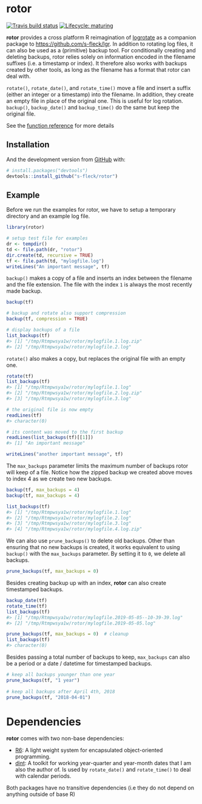 
<!-- README.md is generated from README.Rmd. Please edit that file -->

# rotor

<!-- badges: start -->

[![Travis build
status](https://travis-ci.org/s-fleck/rotor.svg?branch=master)](https://travis-ci.org/s-fleck/rotor)
[![Lifecycle:
maturing](https://img.shields.io/badge/lifecycle-maturing-blue.svg)](https://www.tidyverse.org/lifecycle/#maturing)
<!-- badges: end -->

**rotor** provides a cross platform R reimagination of
[logrotate](https://linux.die.net/man/8/logrotate) as a companion
package to <https://github.com/s-fleck/lgr>. In addition to rotating log
files, it can also be used as a (primitive) backup tool. For
conditionally creating and deleting backups, rotor relies solely on
information encoded in the filename suffixes (i.e. a
timestamp or index). It therefore also works with backups created by
other tools, as long as the filename has a format that rotor can deal
with.

`rotate()`, `rotate_date()`, and `rotate_time()` move a file and insert
a suffix (either an integer or a timestamp) into the filename. In
addition, they create an empty file in place of the original one. This
is useful for log rotation. `backup()`, `backup_date()` and
`backup_time()` do the same but keep the original file.

See the [function
reference](https://s-fleck.github.io/rotor/reference/index.html) for
more
details

## Installation

<!-- You can install the released version of rotor from [CRAN](https://CRAN.R-project.org) with: -->

<!-- ``` r -->

<!-- install.packages("rotor") -->

<!-- ``` -->

And the development version from [GitHub](https://github.com/) with:

``` r
# install.packages("devtools")
devtools::install_github("s-fleck/rotor")
```

## Example

Before we run the examples for rotor, we have to setup a temporary
directory and an example log file.

``` r
library(rotor)

# setup test file for examples
dr <- tempdir()
td <- file.path(dr, "rotor")
dir.create(td, recursive = TRUE)
tf <- file.path(td, "mylogfile.log")
writeLines("An important message", tf)
```

`backup()` makes a copy of a file and inserts an index between the
filename and the file extension. The file with the index `1` is always
the most recently made backup.

``` r
backup(tf)

# backup and rotate also support compression
backup(tf, compression = TRUE) 

# display backups of a file
list_backups(tf)  
#> [1] "/tmp/Rtmpwsya1w/rotor/mylogfile.1.log.zip"
#> [2] "/tmp/Rtmpwsya1w/rotor/mylogfile.2.log"
```

`rotate()` also makes a copy, but replaces the original file with an
empty one.

``` r
rotate(tf)
list_backups(tf)
#> [1] "/tmp/Rtmpwsya1w/rotor/mylogfile.1.log"    
#> [2] "/tmp/Rtmpwsya1w/rotor/mylogfile.2.log.zip"
#> [3] "/tmp/Rtmpwsya1w/rotor/mylogfile.3.log"

# the original file is now empty
readLines(tf)
#> character(0)

# its content was moved to the first backup
readLines(list_backups(tf)[[1]])
#> [1] "An important message"

writeLines("another important message", tf)
```

The `max_backups` parameter limits the maximum number of backups rotor
will keep of a file. Notice how the zipped backup we created above moves
to index 4 as we create two new backups.

``` r
backup(tf, max_backups = 4)
backup(tf, max_backups = 4)

list_backups(tf)
#> [1] "/tmp/Rtmpwsya1w/rotor/mylogfile.1.log"    
#> [2] "/tmp/Rtmpwsya1w/rotor/mylogfile.2.log"    
#> [3] "/tmp/Rtmpwsya1w/rotor/mylogfile.3.log"    
#> [4] "/tmp/Rtmpwsya1w/rotor/mylogfile.4.log.zip"
```

We can also use `prune_backups()` to delete old backups. Other than
ensuring that no new backups is created, it works equivalent to using
`backup()` with the `max_backups` parameter. By setting it to `0`, we
delete all backups.

``` r
prune_backups(tf, max_backups = 0)
```

Besides creating backup up with an index, **rotor** can also create
timestamped backups.

``` r
backup_date(tf)
rotate_time(tf)
list_backups(tf)
#> [1] "/tmp/Rtmpwsya1w/rotor/mylogfile.2019-05-05--10-39-39.log"
#> [2] "/tmp/Rtmpwsya1w/rotor/mylogfile.2019-05-05.log"
```

``` r
prune_backups(tf, max_backups = 0)  # cleanup
list_backups(tf)
#> character(0)
```

Besides passing a total number of backups to keep, `max_backups` can
also be a period or a date / datetime for timestamped backups.

``` r
# keep all backups younger than one year
prune_backups(tf, "1 year") 
  
# keep all backups after April 4th, 2018
prune_backups(tf, "2018-04-01")  
```

# Dependencies

**rotor** comes with two non-base dependencies:

  - [R6](https://github.com/r-lib/R6): A light weight system for
    encapsulated object-oriented programming.
  - [dint](https://github.com/s-fleck/dint): A toolkit for working
    year-quarter and year-month dates that I am also the author of. Is
    used by `rotate_date()` and `rotate_time()` to deal with calendar
    periods.

Both packages have no transitive dependencies (i.e they do not depend on
anything outside of base R)
